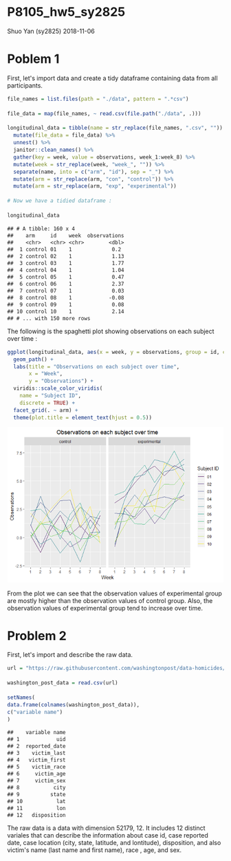 P8105\_hw5\_sy2825
================
Shuo Yan (sy2825)
2018-11-06

Poblem 1
========

First, let's import data and create a tidy dataframe containing data from all participants.

``` r
file_names = list.files(path = "./data", pattern = ".*csv")

file_data = map(file_names, ~ read.csv(file.path("./data", .)))

longitudinal_data = tibble(name = str_replace(file_names, ".csv", "")) %>%
  mutate(file_data = file_data) %>%
  unnest() %>%
  janitor::clean_names() %>%
  gather(key = week, value = observations, week_1:week_8) %>%
  mutate(week = str_replace(week, "week_", "")) %>%
  separate(name, into = c("arm", "id"), sep = "_") %>%
  mutate(arm = str_replace(arm, "con", "control")) %>%
  mutate(arm = str_replace(arm, "exp", "experimental"))

# Now we have a tidied dataframe :

longitudinal_data
```

    ## # A tibble: 160 x 4
    ##    arm     id    week  observations
    ##    <chr>   <chr> <chr>        <dbl>
    ##  1 control 01    1             0.2 
    ##  2 control 02    1             1.13
    ##  3 control 03    1             1.77
    ##  4 control 04    1             1.04
    ##  5 control 05    1             0.47
    ##  6 control 06    1             2.37
    ##  7 control 07    1             0.03
    ##  8 control 08    1            -0.08
    ##  9 control 09    1             0.08
    ## 10 control 10    1             2.14
    ## # ... with 150 more rows

The following is the spaghetti plot showing observations on each subject over time :

``` r
ggplot(longitudinal_data, aes(x = week, y = observations, group = id, color = id)) +
  geom_path() + 
  labs(title = "Observations on each subject over time",
       x = "Week",
       y = "Observations") + 
  viridis::scale_color_viridis(
    name = "Subject ID", 
    discrete = TRUE) +
  facet_grid(. ~ arm) +
  theme(plot.title = element_text(hjust = 0.5))
```

![](p8105_hw5_sy2825_files/figure-markdown_github/longitudinal_data_plot-1.png)

From the plot we can see that the observation values of experimental group are mostly higher than the observation values of control group. Also, the observation values of experimental group tend to increase over time.

Problem 2
=========

First, let's import and describe the raw data.

``` r
url = "https://raw.githubusercontent.com/washingtonpost/data-homicides/master/homicide-data.csv"

washington_post_data = read.csv(url)

setNames(
data.frame(colnames(washington_post_data)),
c("variable name")
)
```

    ##    variable name
    ## 1            uid
    ## 2  reported_date
    ## 3    victim_last
    ## 4   victim_first
    ## 5    victim_race
    ## 6     victim_age
    ## 7     victim_sex
    ## 8           city
    ## 9          state
    ## 10           lat
    ## 11           lon
    ## 12   disposition

The raw data is a data with dimension 52179, 12. It includes 12 distinct variales that can describe the information about case id, case reported date, case location (city, state, latitude, and lontitude), disposition, and also victim's name (last name and first name), race , age, and sex.
